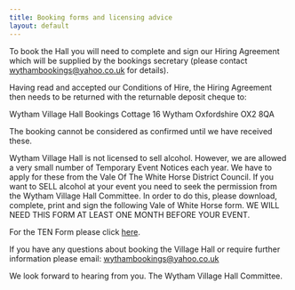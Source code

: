 ```yaml
---
title: Booking forms and licensing advice
layout: default
---
```


To book the Hall you will need to complete and sign our Hiring Agreement which will be supplied
by the bookings secretary (please contact wythambookings@yahoo.co.uk for details).

Having read and accepted our Conditions of Hire, the Hiring Agreement then needs to be returned with the
returnable deposit cheque to:

 
Wytham Village Hall Bookings
Cottage 16
Wytham
Oxfordshire
OX2 8QA
 
The booking cannot be considered as confirmed until we have received these.

Wytham Village Hall is not licensed to sell alcohol. However, we are allowed a very small number of
Temporary Event Notices each year. We have to apply for these from the Vale Of The White Horse
District Council. If you want to SELL alcohol at your event you need to seek the permission from
the Wytham Village Hall Committee. In order to do this, please download, complete, print and sign
the following Vale of White Horse form. WE WILL NEED THIS FORM AT LEAST ONE MONTH BEFORE YOUR
EVENT.

For the TEN Form please click [here](http://www.whitehorsedc.gov.uk/services-and-advice/business/licensing/temporary-events-notices).
  
If you have any questions about booking the Village Hall or require further information please
email: wythambookings@yahoo.co.uk

We look forward to hearing from you. The Wytham Village Hall Committee.
